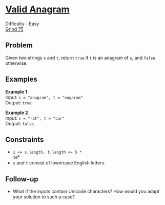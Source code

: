 # [Valid Anagram](https://leetcode.com/problems/valid-anagram/description/)

Difficulty - Easy  
[Grind 75](https://www.techinterviewhandbook.org/grind75/)

## Problem

Given two strings `s` and `t`, return `true` if `t` is an anagram of `s`, and `false` otherwise.

## Examples

**Example 1**  
Input: `s = "anagram", t = "nagaram"`  
Output: `true`

**Example 2**  
Input: `s = "rat", t = "car"`  
Output: `false`

## Constraints

- <code>1 <= s.length, t.length <= 5 \* 10<sup>4</sup></code>
- `s` and `t` consist of lowercase English letters.

## Follow-up

- What if the inputs contain Unicode characters? How would you adapt your solution to such a case?
